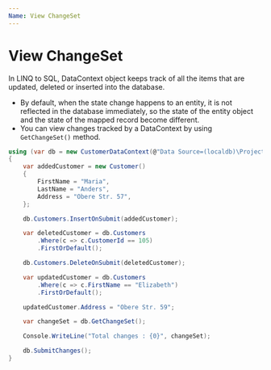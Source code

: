 ```yaml
---
Name: View ChangeSet
---
```


# View ChangeSet

In LINQ to SQL, DataContext object keeps track of all the items that are updated, deleted or inserted into the database.

 - By default, when the state change happens to an entity, it is not reflected in the database immediately, so the state of the entity object and the state of the mapped record become different. 
 - You can view changes tracked by a DataContext by using `GetChangeSet()` method.

```csharp
using (var db = new CustomerDataContext(@"Data Source=(localdb)\ProjectsV13;Initial Catalog=CustomerDB;"))
{
    var addedCustomer = new Customer()
    {
        FirstName = "Maria",
        LastName = "Anders",
        Address = "Obere Str. 57",
    };

    db.Customers.InsertOnSubmit(addedCustomer);

    var deletedCustomer = db.Customers
        .Where(c => c.CustomerId == 105)
        .FirstOrDefault();

    db.Customers.DeleteOnSubmit(deletedCustomer);

    var updatedCustomer = db.Customers
        .Where(c => c.FirstName == "Elizabeth")
        .FirstOrDefault();

    updatedCustomer.Address = "Obere Str. 59";

    var changeSet = db.GetChangeSet();

    Console.WriteLine("Total changes : {0}", changeSet);

    db.SubmitChanges();
}
```